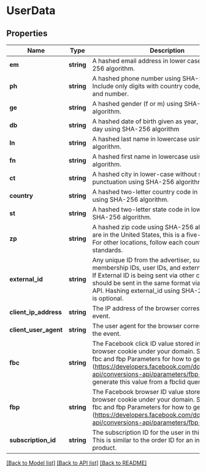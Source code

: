 # UserData

## Properties
Name | Type | Description | Notes
------------ | ------------- | ------------- | -------------
**em** | **string** | A hashed email address in lower case using SHA-256 algorithm. | [optional] 
**ph** | **string** | A hashed phone number using SHA-256 algorithm. Include only digits with country code, area code, and number. | [optional] 
**ge** | **string** | A hashed gender (f or m) using SHA-256 algorithm. | [optional] 
**db** | **string** | A hashed date of birth given as year, month, and day using SHA-256 algorithm | [optional] 
**ln** | **string** | A hashed last name in lowercase using SHA-256 algorithm. | [optional] 
**fn** | **string** | A hashed first name in lowercase using SHA-256 algorithm. | [optional] 
**ct** | **string** | A hashed city in lower-case without spaces or punctuation using SHA-256 algorithm. | [optional] 
**country** | **string** | A hashed two-letter country code in lowercase using SHA-256 algorithm. | [optional] 
**st** | **string** | A hashed two-letter state code in lowercase using SHA-256 algorithm. | [optional] 
**zp** | **string** | A hashed zip code using SHA-256 algorithm. If you are in the United States, this is a five-digit zip code. For other locations, follow each country&#x27;s standards. | [optional] 
**external_id** | **string** | Any unique ID from the advertiser, such as loyalty membership IDs, user IDs, and external cookie IDs. If External ID is being sent via other channels, it should be sent in the same format via Conversions API. Hashing external_id using SHA-256 algorithm is optional. | [optional] 
**client_ip_address** | **string** | The IP address of the browser corresponding to the event. | [optional] 
**client_user_agent** | **string** | The user agent for the browser corresponding to the event. | [optional] 
**fbc** | **string** | The Facebook click ID value stored in the _fbc browser cookie under your domain. See Managing fbc and fbp Parameters for how to get this value (https://developers.facebook.com/docs/marketing-api/conversions-api/parameters/fbp-and-fbc), or generate this value from a fbclid query parameter. | [optional] 
**fbp** | **string** | The Facebook browser ID value stored in the _fbp browser cookie under your domain. See Managing fbc and fbp Parameters for how to get this value (https://developers.facebook.com/docs/marketing-api/conversions-api/parameters/fbp-and-fbc). | [optional] 
**subscription_id** | **string** | The subscription ID for the user in this transaction. This is similar to the order ID for an individual product. | [optional] 

[[Back to Model list]](../../README.md#documentation-for-models) [[Back to API list]](../../README.md#documentation-for-api-endpoints) [[Back to README]](../../README.md)

